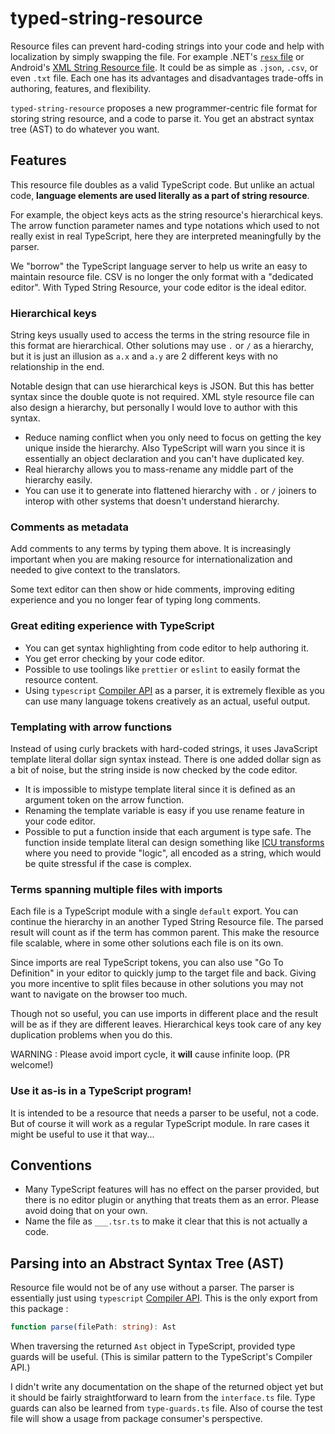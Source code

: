 # typed-string-resource

Resource files can prevent hard-coding strings into your code and help with localization by simply swapping the file. For example .NET's [`resx` file](https://docs.microsoft.com/en-us/dotnet/framework/resources/creating-resource-files-for-desktop-apps) or Android's [XML String Resource file](https://developer.android.com/guide/topics/resources/string-resource). It could be as simple as `.json`, `.csv`, or even `.txt` file. Each one has its advantages and disadvantages trade-offs in authoring, features, and flexibility.

`typed-string-resource` proposes a new programmer-centric file format for storing string resource, and a code to parse it. You get an abstract syntax tree (AST) to do whatever you want.

## Features

This resource file doubles as a valid TypeScript code. But unlike an actual code, **language elements are used literally as a part of string resource**.

For example, the object keys acts as the string resource's hierarchical keys. The arrow function parameter names and type notations which used to not really exist in real TypeScript, here they are interpreted meaningfully by the parser.

We "borrow" the TypeScript language server to help us write an easy to maintain resource file. CSV is no longer the only format with a "dedicated editor". With Typed String Resource, your code editor is the ideal editor.

### Hierarchical keys

String keys usually used to access the terms in the string resource file in this format are hierarchical. Other solutions may use `.` or `/` as a hierarchy, but it is just an illusion as `a.x` and `a.y` are 2 different keys with no relationship in the end.

Notable design that can use hierarchical keys is JSON. But this has better syntax since the double quote is not required. XML style resource file can also design a hierarchy, but personally I would love to author with this syntax.

-   Reduce naming conflict when you only need to focus on getting the key unique inside the hierarchy. Also TypeScript will warn you since it is essentially an object declaration and you can't have duplicated key.
-   Real hierarchy allows you to mass-rename any middle part of the hierarchy easily.
-   You can use it to generate into flattened hierarchy with `.` or `/` joiners to interop with other systems that doesn't understand hierarchy.

### Comments as metadata

Add comments to any terms by typing them above. It is increasingly important when you are making resource for internationalization and needed to give context to the translators.

Some text editor can then show or hide comments, improving editing experience and you no longer fear of typing long comments.

### Great editing experience with TypeScript

-   You can get syntax highlighting from code editor to help authoring it.
-   You get error checking by your code editor.
-   Possible to use toolings like `prettier` or `eslint` to easily format the resource content.
-   Using `typescript` [Compiler API](https://github.com/Microsoft/TypeScript/wiki/Using-the-Compiler-API) as a parser, it is extremely flexible as you can use many language tokens creatively as an actual, useful output.

### Templating with arrow functions

Instead of using curly brackets with hard-coded strings, it uses JavaScript template literal dollar sign syntax instead. There is one added dollar sign as a bit of noise, but the string inside is now checked by the code editor.

-   It is impossible to mistype template literal since it is defined as an argument token on the arrow function.
-   Renaming the template variable is easy if you use rename feature in your code editor.
-   Possible to put a function inside that each argument is type safe. The function inside template literal can design something like [ICU transforms](https://unicode-org.github.io/icu/userguide/transforms/general/) where you need to provide "logic", all encoded as a string, which would be quite stressful if the case is complex.

### Terms spanning multiple files with imports

Each file is a TypeScript module with a single `default` export. You can continue the hierarchy in an another Typed String Resource file. The parsed result will count as if the term has common parent. This make the resource file scalable, where in some other solutions each file is on its own.

Since imports are real TypeScript tokens, you can also use "Go To Definition" in your editor to quickly jump to the target file and back. Giving you more incentive to split files because in other solutions you may not want to navigate on the browser too much.

Though not so useful, you can use imports in different place and the result will be as if they are different leaves. Hierarchical keys took care of any key duplication problems when you do this.

WARNING : Please avoid import cycle, it **will** cause infinite loop. (PR welcome!)

### Use it as-is in a TypeScript program!

It is intended to be a resource that needs a parser to be useful, not a code. But of course it will work as a regular TypeScript module. In rare cases it might be useful to use it that way...

## Conventions

-   Many TypeScript features will has no effect on the parser provided, but there is no editor plugin or anything that treats them as an error. Please avoid doing that on your own.
-   Name the file as `___.tsr.ts` to make it clear that this is not actually a code.

## Parsing into an Abstract Syntax Tree (AST)

Resource file would not be of any use without a parser. The parser is essentially just using `typescript` [Compiler API](https://github.com/Microsoft/TypeScript/wiki/Using-the-Compiler-API). This is the only export from this package :

```ts
function parse(filePath: string): Ast
```

When traversing the returned `Ast` object in TypeScript, provided type guards will be useful. (This is similar pattern to the TypeScript's Compiler API.)

I didn't write any documentation on the shape of the returned object yet but it should be fairly straightforward to learn from the `interface.ts` file. Type guards can also be learned from `type-guards.ts` file. Also of course the test file will show a usage from package consumer's perspective.
